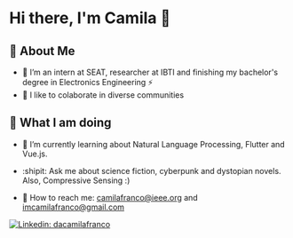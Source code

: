 # Hi there, I'm Camila :milky_way:


## 🌠 About Me 


- 🧠 I’m an intern at SEAT, researcher at IBTI and finishing my bachelor's degree in Electronics Engineering ⚡
- 👯 I like to colaborate in diverse communities


## 🤖 What I am doing

- :frog: I’m currently learning about Natural Language Processing, Flutter and Vue.js.
- :shipit: Ask me about science fiction, cyberpunk and dystopian novels. Also, Compressive Sensing :)


- 👾 How to reach me: camilafranco@ieee.org and imcamilafranco@gmail.com 

[![Linkedin: dacamilafranco](https://img.shields.io/badge/dacamilafranco-blue?style=flat-square&logo=Linkedin&logoColor=white&link=https://www.linkedin.com/in/dacamilafranco/)](https://www.linkedin.com/in/dacamilafranco/)






